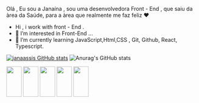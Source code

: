 Olá , Eu sou a Janaína , sou uma desenvolvedora Front - End , que saiu da àrea da Saúde, para a àrea que realmente me faz feliz :heart: 
- Hi , i work with front - End .
- 👀 I’m interested in Front-End ...
- 🌱 I’m currently learning JavaScript,Html,CSS , Git, Github, React, Typescript.

[![janaassis GitHub stats](https://github-readme-stats.vercel.app/api?username=janaassis)](https://github.com/anuraghazra/github-readme-stats)
![Anurag's GitHub stats](https://github-readme-stats.vercel.app/api?username=janaassis&show_icons=true&theme=radical)
<div class= "icons>
<img src="https://cdn.jsdelivr.net/gh/devicons/devicon/icons/css3/css3-original.svg" height= 100px width= 40px/>
<img src="https://cdn.jsdelivr.net/gh/devicons/devicon/icons/javascript/javascript-original.svg" height= 80px width= 40px />
<img src="https://cdn.jsdelivr.net/gh/devicons/devicon/icons/html5/html5-plain-wordmark.svg" height= 80px width = 40px />
<img src="https://cdn.jsdelivr.net/gh/devicons/devicon/icons/git/git-original.svg" height= 80px width = 40px/>
<img src="https://cdn.jsdelivr.net/gh/devicons/devicon/icons/react/react-original.svg" height= 80px width = 40px />
<img src="https://cdn.jsdelivr.net/gh/devicons/devicon/icons/typescript/typescript-original.svg" height= 80px width = 40px />

</div>





<!---
jana8890/jana8890 is a ✨ special ✨ repository because its `README.md` (this file) appears on your GitHub profile.
You can click the Preview link to take a look at your changes.
--->
